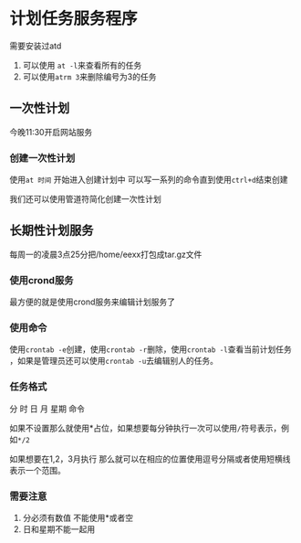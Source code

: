 # 计划任务服务程序
  需要安装过atd

 1. 可以使用 `at -l`来查看所有的任务
 2. 可以使用`atrm 3`来删除编号为3的任务



## 一次性计划
  今晚11:30开启网站服务

### 创建一次性计划
  使用`at 时间` 开始进入创建计划中
  可以写一系列的命令直到使用`ctrl+d`结束创建

  我们还可以使用管道符简化创建一次性计划

## 长期性计划服务
  每周一的凌晨3点25分把/home/eexx打包成tar.gz文件
### 使用crond服务
  最方便的就是使用crond服务来编辑计划服务了
### 使用命令
   使用`crontab -e`创建，使用`crontab -r`删除，使用`crontab -l`查看当前计划任务
   ，如果是管理员还可以使用`crontab -u`去编辑别人的任务。
### 任务格式
  分 时 日 月 星期 命令

  如果不设置那么就使用*占位，如果想要每分钟执行一次可以使用`/`符号表示，例如`*/2`

  如果想要在1,2，3月执行 那么就可以在相应的位置使用逗号分隔或者使用短横线表示一个范围。

### 需要注意
1. 分必须有数值 不能使用*或者空
2. 日和星期不能一起用
